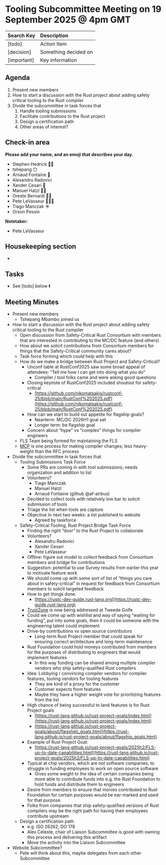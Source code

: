 # Tooling Subcommittee Meeting on 19 September 2025 @ 4pm GMT

| Search Key | Description |
| :---- | :---- |
| \[todo\] | Action Item |
| \[decision\] | Something decided on |
| \[important\] | Key information |

## Agenda

1. Present new members  
2. How to start a discussion with the Rust project about adding safety critical tooling to the Rust compiler  
3. Divide the subcommittee in task forces that  
   1. Handle tooling submissions  
   2. Facilitate contributions to the Rust project  
   3. Design a certification path  
   4. Other areas of interest?

## Check-in area

**Please add your name, and an emoji that describes your day.**

* Stephen Hedrick 🏄‍♂️  
* tshepang 😶  
* Arnaud Fontaine 🥱  
* Alexandru Radovici   
* Xander Cesari 🍜  
* Manuel Hatzl 🐻‍❄️  
* Oreste Bernardi 🦀🦀  
* Pete LeVasseur 🦀🧑‍💻  
* Tiago Manczak ☀️  
* Orson Pessin  

**Notetaker:**

* Pete LeVasseur

## Housekeeping section

* 

## Tasks

* See \[todo\] below ⏬

## Meeting Minutes

* Present new members  
  * Tshepang Mbambo joined us  
* How to start a discussion with the Rust project about adding safety critical tooling to the Rust compiler  
  * Open discussion from Safety-Critical Rust Consortium with members that are interested in contributing to the MC/DC feature (and others)  
  * How about we solicit contributions from Consortium members for things that the Safety-Critical community cares about?  
  * Task force forming which could help with this  
  * How do we make a bridge between Rust Project and Safety-Critical?  
    * Unconf table at RustConf2025 saw some broad appeal of attendees: “Tell me how I can get into doing what you do”  
      * Compiler / tool folks came and were asking good questions  
    * Closing keynote of RustConf2025 included shoutout for safety-critical  
      * [https://github.com/nikomatsakis/rustconf-25/blob/main/RustConf%202025.pdf](https://github.com/nikomatsakis/rustconf-25/blob/main/RustConf%202025.pdf)  
    * How can we start to build out appetite for flagship goals?  
      * Nearterm: MC/DC 2026H1 goal set  
      * Longer term: be flagship goal  
    * Concern about “hype” vs “complex” things for compiler engineers  
  * FLS Team being formed for maintaining the FLS  
  * [MCP](https://forge.rust-lang.org/compiler/proposals-and-stabilization.html#how-do-i-submit-an-mcp) is one process for making compiler changes; less heavy-weight than the RFC process  
* Divide the subcommittee in task forces that  
  * Tooling Submissions Task Force  
    * Some PRs are coming in with tool submissions; needs organization and addition to list  
    * Volunteers?  
      * Tiago Manczak  
      * Manuel Hatzl  
      * Arnaud Fontaine (github @af-airbus)  
    * Decided to collect tools with relatively low bar to solicit submission of tools  
    * Triage the list when tools are capture  
    * Objective in next two weeks: a list published to website  
      * Agreed by taskforce  
  * Safety-Critical Tooling, Rust Project Bridge Task Force  
    * Finding the right “door” to the Rust Project to collaborate  
    * Volunteers?  
      * Alexandru Radovici  
      * Xander Cesari  
      * Pete LeVasseur  
    * Offline: figure out model to collect feedback from Consortium members and bridge for contributions  
    * Suggestion: potential to use Survey results from earlier this year to motivate feature work  
    * We should come up with some sort of list of “things you care about in safety-critical” in request for feedback from Consortium members to solicit targeted feedback  
    * How to get things done:  
      * [https://rustc-dev-guide.rust-lang.org](https://rustc-dev-guide.rust-lang.org)  
    * [TrustZone](https://saschawise.com/highway-to-the-trustzone-m-2/) is now being addressed at Tweede Golfe  
    * Could we come up with wishlist and way of saying “waiting for funding”, put into some goals, then it could be someone with the engineering talent could implement  
    * Drive-by contributions vs open source contributors  
      * Long-term Rust Project member that could speak for ensuring correct architecture and long-term maintenance  
    * Rust Foundation could hold moneys contributed from members for the purposes of distributing to engineers that would implement features  
      * In this way funding can be shared among multiple compiler vendors who ship safety-qualified Rust compilers  
    * Idea: Lobbying / convincing compiler vendors for compiler features, tooling vendors for tooling features  
      * They are kind of a proxy for the customer  
      * Customer expects from features  
      * Maybe they have a higher weight vote for prioritizing features from the list  
    * High chance of being successful to land features is for Rust Project goals  
      * [https://rust-lang.github.io/rust-project-goals/index.html](https://rust-lang.github.io/rust-project-goals/index.html)  
      * [https://rust-lang.github.io/rust-project-goals/about/flagship\_goals.html](https://rust-lang.github.io/rust-project-goals/about/flagship_goals.html)  
    * Example of Rust Project Goal:  
      * [https://rust-lang.github.io/rust-project-goals/2025h2/FLS-up-to-date-capabilities.html](https://rust-lang.github.io/rust-project-goals/2025h2/FLS-up-to-date-capabilities.html)  
    * Typical at chip vendors, which are not software companies, to struggle in funding employees to work on open source software  
      * Gives some weight to the idea of certain companies being more able to contribute funds into e.g. the Rust Foundation to hold funds and distribute them to engineers  
    * Desire from members to ensure that monies contributed to Rust Foundation for certain purposes would be ear-marked and used for that purpose.  
    * Folks from companies that ship safety-qualified versions of Rust compilers may be the right path for having their employees contribute upstream  
  * Design a certification path  
    * e.g. ISO 26262, DO 178  
    * Alex Celeste, chair of Liaison Subcommittee is good with owning this process and delivering this artifact  
    * Move the activity into the Liaison Subcommittee  
* Website Subcommittee?  
  * Pete will think about this, maybe delegates from each other Subcommittee
